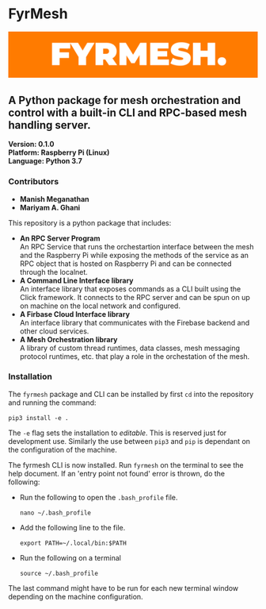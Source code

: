 # FyrMesh
![FyrMesh Banner](fyrmesh.png)
## A Python package for mesh orchestration and control with a built-in CLI and RPC-based mesh handling server.

**Version: 0.1.0**  
**Platform: Raspberry Pi (Linux)**  
**Language: Python 3.7**

### **Contributors**
- **Manish Meganathan**
- **Mariyam A. Ghani**

This repository is a python package that includes: 
- **An RPC Server Program**  
  An RPC Service that runs the orchestartion interface between the mesh and the Raspberry Pi while exposing the methods of the service as an RPC object that is hosted on Raspberry Pi and can be connected through the localnet.
- **A Command Line Interface library**  
  An interface library that exposes commands as a CLI built using the Click framework. It connects to the RPC server and can be spun on up on machine on the local network and configured.
- **A Firbase Cloud Interface library**  
  An interface library that communicates with the Firebase backend and other cloud services.
- **A Mesh Orchestration library**  
  A library of custom thread runtimes, data classes, mesh messaging protocol runtimes, etc. that play a role in the orchestation of the mesh.


### **Installation** 
The ``fyrmesh`` package and CLI can be installed by first ``cd`` into the repository and running the command:
```
pip3 install -e .
```
The ``-e`` flag sets the installation to *editable*. This is reserved just for development use. Similarly the use between ``pip3`` and ``pip`` is dependant on the configuration of the machine.

The fyrmesh CLI is now installed. Run ``fyrmesh`` on the terminal to see the help document. If an 'entry point not found' error is thrown, do the following:  
- Run the following to open the ``.bash_profile`` file.
  ```
  nano ~/.bash_profile
  ``` 
- Add the following line to the file.
  ```
  export PATH=~/.local/bin:$PATH
  ```
- Run the following on a terminal
  ```
  source ~/.bash_profile
  ```
The last command might have to be run for each new terminal window depending on the machine configuration.